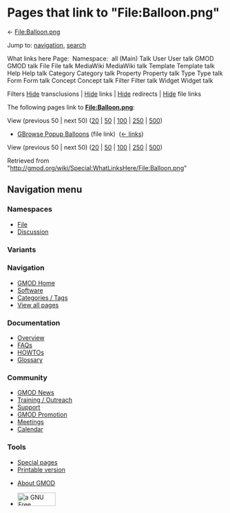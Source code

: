 <div id="mw-page-base" class="noprint">

</div>

<div id="mw-head-base" class="noprint">

</div>

<div id="content" class="mw-body" role="main">

<span id="top"></span>

<div id="mw-js-message" style="display:none;">

</div>



# <span dir="auto">Pages that link to "File:Balloon.png"</span>

<div id="bodyContent">

<div id="contentSub">

← [File:Balloon.png](/wiki/File:Balloon.png "File:Balloon.png")

</div>

<div id="jump-to-nav" class="mw-jump">

Jump to: [navigation](#mw-navigation), [search](#p-search)

</div>

<div id="mw-content-text">

What links here Page:  Namespace:  all (Main) Talk User User talk GMOD
GMOD talk File File talk MediaWiki MediaWiki talk Template Template talk
Help Help talk Category Category talk Property Property talk Type Type
talk Form Form talk Concept Concept talk Filter Filter talk Widget
Widget talk

Filters
[Hide](/mediawiki/index.php?title=Special:WhatLinksHere/File:Balloon.png&hidetrans=1 "Special:WhatLinksHere/File:Balloon.png")
transclusions \|
[Hide](/mediawiki/index.php?title=Special:WhatLinksHere/File:Balloon.png&hidelinks=1 "Special:WhatLinksHere/File:Balloon.png")
links \|
[Hide](/mediawiki/index.php?title=Special:WhatLinksHere/File:Balloon.png&hideredirs=1 "Special:WhatLinksHere/File:Balloon.png")
redirects \|
[Hide](/mediawiki/index.php?title=Special:WhatLinksHere/File:Balloon.png&hideimages=1 "Special:WhatLinksHere/File:Balloon.png")
file links

The following pages link to
**[File:Balloon.png](/wiki/File:Balloon.png "File:Balloon.png")**:

View (previous 50 \| next 50)
([20](/mediawiki/index.php?title=Special:WhatLinksHere/File:Balloon.png&limit=20 "Special:WhatLinksHere/File:Balloon.png")
\|
[50](/mediawiki/index.php?title=Special:WhatLinksHere/File:Balloon.png&limit=50 "Special:WhatLinksHere/File:Balloon.png")
\|
[100](/mediawiki/index.php?title=Special:WhatLinksHere/File:Balloon.png&limit=100 "Special:WhatLinksHere/File:Balloon.png")
\|
[250](/mediawiki/index.php?title=Special:WhatLinksHere/File:Balloon.png&limit=250 "Special:WhatLinksHere/File:Balloon.png")
\|
[500](/mediawiki/index.php?title=Special:WhatLinksHere/File:Balloon.png&limit=500 "Special:WhatLinksHere/File:Balloon.png"))

- [GBrowse Popup
  Balloons](/wiki/GBrowse_Popup_Balloons "GBrowse Popup Balloons") (file
  link) ‎ <span class="mw-whatlinkshere-tools">([←
  links](/mediawiki/index.php?title=Special:WhatLinksHere&target=GBrowse+Popup+Balloons "Special:WhatLinksHere"))</span>

View (previous 50 \| next 50)
([20](/mediawiki/index.php?title=Special:WhatLinksHere/File:Balloon.png&limit=20 "Special:WhatLinksHere/File:Balloon.png")
\|
[50](/mediawiki/index.php?title=Special:WhatLinksHere/File:Balloon.png&limit=50 "Special:WhatLinksHere/File:Balloon.png")
\|
[100](/mediawiki/index.php?title=Special:WhatLinksHere/File:Balloon.png&limit=100 "Special:WhatLinksHere/File:Balloon.png")
\|
[250](/mediawiki/index.php?title=Special:WhatLinksHere/File:Balloon.png&limit=250 "Special:WhatLinksHere/File:Balloon.png")
\|
[500](/mediawiki/index.php?title=Special:WhatLinksHere/File:Balloon.png&limit=500 "Special:WhatLinksHere/File:Balloon.png"))

</div>

<div class="printfooter">

Retrieved from
"<http://gmod.org/wiki/Special:WhatLinksHere/File:Balloon.png>"

</div>

<div id="catlinks" class="catlinks catlinks-allhidden">

</div>

<div class="visualClear">

</div>

</div>

</div>

<div id="mw-navigation">

## Navigation menu

<div id="mw-head">



<div id="left-navigation">

<div id="p-namespaces" class="vectorTabs" role="navigation"
aria-labelledby="p-namespaces-label">

### Namespaces

- <span id="ca-nstab-image"><a href="/wiki/File:Balloon.png" accesskey="c"
  title="View the file page [c]">File</a></span>
- <span id="ca-talk"><a
  href="/mediawiki/index.php?title=File_talk:Balloon.png&amp;action=edit&amp;redlink=1"
  accesskey="t"
  title="Discussion about the content page [t]">Discussion</a></span>

</div>

<div id="p-variants" class="vectorMenu emptyPortlet" role="navigation"
aria-labelledby="p-variants-label">

### 

### Variants[](#)

<div class="menu">

</div>

</div>

</div>

<div id="right-navigation">





</div>



</div>

</div>

</div>

<div id="mw-panel">

<div id="p-logo" role="banner">

<a href="/wiki/Main_Page"
style="background-image: url(http://gmod.org/images/GMOD-cogs.png);"
title="Visit the main page"></a>

</div>

<div id="p-Navigation" class="portal" role="navigation"
aria-labelledby="p-Navigation-label">

### Navigation

<div class="body">

- <span id="n-GMOD-Home">[GMOD Home](/wiki/Main_Page)</span>
- <span id="n-Software">[Software](/wiki/GMOD_Components)</span>
- <span id="n-Categories-.2F-Tags">[Categories /
  Tags](/wiki/Categories)</span>
- <span id="n-View-all-pages">[View all
  pages](/wiki/Special:AllPages)</span>

</div>

</div>

<div id="p-Documentation" class="portal" role="navigation"
aria-labelledby="p-Documentation-label">

### Documentation

<div class="body">

- <span id="n-Overview">[Overview](/wiki/Overview)</span>
- <span id="n-FAQs">[FAQs](/wiki/Category:FAQ)</span>
- <span id="n-HOWTOs">[HOWTOs](/wiki/Category:HOWTO)</span>
- <span id="n-Glossary">[Glossary](/wiki/Glossary)</span>

</div>

</div>

<div id="p-Community" class="portal" role="navigation"
aria-labelledby="p-Community-label">

### Community

<div class="body">

- <span id="n-GMOD-News">[GMOD News](/wiki/GMOD_News)</span>
- <span id="n-Training-.2F-Outreach">[Training /
  Outreach](/wiki/Training_and_Outreach)</span>
- <span id="n-Support">[Support](/wiki/Support)</span>
- <span id="n-GMOD-Promotion">[GMOD
  Promotion](/wiki/GMOD_Promotion)</span>
- <span id="n-Meetings">[Meetings](/wiki/Meetings)</span>
- <span id="n-Calendar">[Calendar](/wiki/Calendar)</span>

</div>

</div>

<div id="p-tb" class="portal" role="navigation"
aria-labelledby="p-tb-label">

### Tools

<div class="body">

- <span id="t-specialpages"><a href="/wiki/Special:SpecialPages" accesskey="q"
  title="A list of all special pages [q]">Special pages</a></span>
- <span id="t-print"><a
  href="/mediawiki/index.php?title=Special:WhatLinksHere/File:Balloon.png&amp;printable=yes"
  rel="alternate" accesskey="p"
  title="Printable version of this page [p]">Printable version</a></span>

</div>

</div>

</div>

</div>

<div id="footer" role="contentinfo">

- <span id="footer-places-about">[About
  GMOD](/wiki/GMOD:About "GMOD:About")</span>

<!-- -->

- <span id="footer-copyrightico">[<img src="http://www.gnu.org/graphics/gfdl-logo-small.png" width="88"
  height="31" alt="a GNU Free Documentation License" />](http://www.gnu.org/licenses/fdl-1.3.html)</span>


<div style="clear:both">

</div>

</div>
